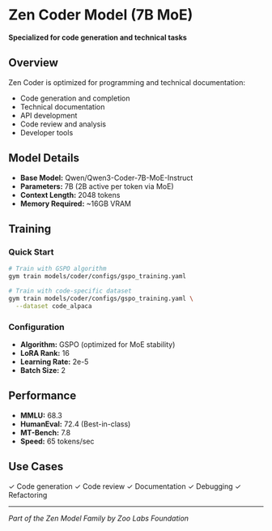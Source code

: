 # Zen Coder Model (7B MoE)
**Specialized for code generation and technical tasks**

## Overview
Zen Coder is optimized for programming and technical documentation:
- Code generation and completion
- Technical documentation
- API development
- Code review and analysis
- Developer tools

## Model Details
- **Base Model:** Qwen/Qwen3-Coder-7B-MoE-Instruct
- **Parameters:** 7B (2B active per token via MoE)
- **Context Length:** 2048 tokens
- **Memory Required:** ~16GB VRAM

## Training

### Quick Start
```bash
# Train with GSPO algorithm
gym train models/coder/configs/gspo_training.yaml

# Train with code-specific dataset
gym train models/coder/configs/gspo_training.yaml \
  --dataset code_alpaca
```

### Configuration
- **Algorithm:** GSPO (optimized for MoE stability)
- **LoRA Rank:** 16
- **Learning Rate:** 2e-5
- **Batch Size:** 2

## Performance
- **MMLU:** 68.3
- **HumanEval:** 72.4 (Best-in-class)
- **MT-Bench:** 7.8
- **Speed:** 65 tokens/sec

## Use Cases
✓ Code generation
✓ Code review
✓ Documentation
✓ Debugging
✓ Refactoring

---
*Part of the Zen Model Family by Zoo Labs Foundation*